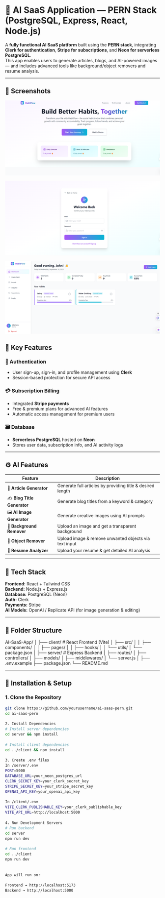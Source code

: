 # 🚀 AI SaaS Application — PERN Stack (PostgreSQL, Express, React, Node.js)

A **fully functional AI SaaS platform** built using the **PERN stack**, integrating **Clerk for authentication**, **Stripe for subscriptions**, and **Neon for serverless PostgreSQL**.  
This app enables users to generate articles, blogs, and AI-powered images — and includes advanced tools like background/object removers and resume analysis.

---

## 🚀 Screenshots

![Landing Page](https://github.com/Harshit9026/Habit-Tracker-App/blob/main/frontend/src/assets/Screenshot%202025-09-10%20173926.png)

![Login Page](https://github.com/Harshit9026/Habit-Tracker-App/blob/main/frontend/src/assets/Screenshot%202025-09-10%20174444.png)

![Dashboard Page](https://github.com/Harshit9026/Habit-Tracker-App/blob/main/frontend/src/assets/Screenshot%202025-09-10%20174531.png)


## 🧠 Key Features

### 🔐 Authentication
- User sign-up, sign-in, and profile management using **Clerk**
- Session-based protection for secure API access

### 💳 Subscription Billing
- Integrated **Stripe payments**
- Free & premium plans for advanced AI features
- Automatic access management for premium users

### 🗃️ Database
- **Serverless PostgreSQL** hosted on **Neon**
- Stores user data, subscription info, and AI activity logs

---

## ⚙️ AI Features

| Feature | Description |
|----------|-------------|
| 📝 **Article Generator** | Generate full articles by providing title & desired length |
| ✍️ **Blog Title Generator** | Generate blog titles from a keyword & category |
| 🖼️ **AI Image Generator** | Generate creative images using AI prompts |
| 🔲 **Background Remover** | Upload an image and get a transparent background |
| 🎯 **Object Remover** | Upload image & remove unwanted objects via text input |
| 📄 **Resume Analyzer** | Upload your resume & get detailed AI analysis |

---

## 🧩 Tech Stack

**Frontend:** React + Tailwind CSS  
**Backend:** Node.js + Express.js  
**Database:** PostgreSQL (Neon)  
**Auth:** Clerk  
**Payments:** Stripe  
**AI Models:** OpenAI / Replicate API (for image generation & editing)

---

## 🧱 Folder Structure

AI-SaaS-App/
│
├── client/ # React Frontend (Vite)
│ ├── src/
│ │ ├── components/
│ │ ├── pages/
│ │ ├── hooks/
│ │ └── utils/
│ └── package.json
│
├── server/ # Express Backend
│ ├── routes/
│ ├── controllers/
│ ├── models/
│ ├── middlewares/
│ └── server.js
│
├── .env.example
├── package.json
└── README.md


---

## 🧰 Installation & Setup

### 1. Clone the Repository
```bash
git clone https://github.com/yourusername/ai-saas-pern.git
cd ai-saas-pern

2. Install Dependencies
# Install server dependencies
cd server && npm install

# Install client dependencies
cd ../client && npm install

3. Create .env files
In /server/.env
PORT=5000
DATABASE_URL=your_neon_postgres_url
CLERK_SECRET_KEY=your_clerk_secret_key
STRIPE_SECRET_KEY=your_stripe_secret_key
OPENAI_API_KEY=your_openai_api_key

In /client/.env
VITE_CLERK_PUBLISHABLE_KEY=your_clerk_publishable_key
VITE_API_URL=http://localhost:5000

4. Run Development Servers
# Run backend
cd server
npm run dev

# Run frontend
cd ../client
npm run dev


App will run on:

Frontend → http://localhost:5173  
Backend → http://localhost:5000

